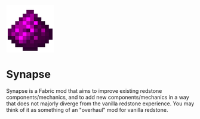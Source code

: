![Synapse Logo](./static/logo.png)
# Synapse
Synapse is a Fabric mod that aims to improve existing redstone components/mechanics, and to add new components/mechanics
in a way that does not majorly diverge from the vanilla redstone experience. You may think of it as something of an
"overhaul" mod for vanilla redstone.